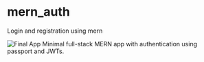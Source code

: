 # mern_auth
Login and registration using mern



![Final App](https://i.postimg.cc/tybZb8dL/final-MERNAuth.gif)
Minimal full-stack MERN app with authentication using passport and JWTs.


